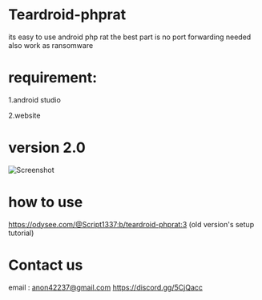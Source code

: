 # Teardroid-phprat


its easy to use android php rat the best part is no port forwarding needed also work as ransomware 

# requirement:
1.android studio

2.website

# version 2.0 

![Screenshot](https://github.com/ScRiPt1337/Teardroid-phprat/blob/master/Capture.PNG)

# how to use

https://odysee.com/@Script1337:b/teardroid-phprat:3    (old version's setup tutorial)

# Contact us
email : anon42237@gmail.com
https://discord.gg/5CjQacc
